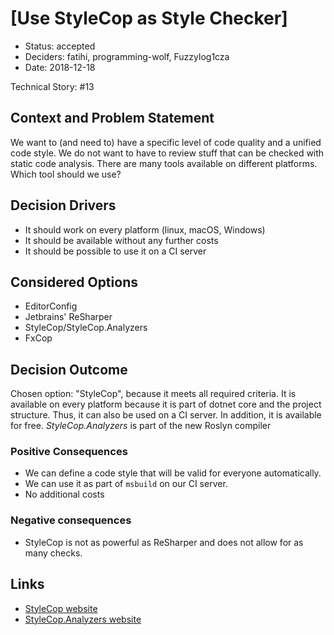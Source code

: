 # [Use StyleCop as Style Checker]

* Status: accepted
* Deciders: fatihi, programming-wolf, Fuzzylog1cza
* Date: 2018-12-18

Technical Story: #13

## Context and Problem Statement

We want to (and need to) have a specific level of code quality
and a unified code style. We do not want to have to review
stuff that can be checked with static code analysis.
There are many tools available on different platforms.
Which tool should we use?

## Decision Drivers

* It should work on every platform (linux, macOS, Windows)
* It should be available without any further costs
* It should be possible to use it on a CI server

## Considered Options

* EditorConfig
* Jetbrains' ReSharper
* StyleCop/StyleCop.Analyzers
* FxCop

## Decision Outcome

Chosen option: "StyleCop", because it meets all required criteria.
It is available on every platform because it is part of dotnet core
and the project structure. Thus, it can also be used on a CI server.
In addition, it is available for free.
_StyleCop.Analyzers_ is part of the new Roslyn compiler

### Positive Consequences 

* We can define a code style that will be valid for everyone automatically.
* We can use it as part of `msbuild` on our CI server. 
* No additional costs

### Negative consequences

* StyleCop  is not as powerful as ReSharper and does not allow for
as many checks. 

## Links <!-- optional -->

* [StyleCop website](https://github.com/StyleCop/StyleCop)
* [StyleCop.Analyzers website](https://github.com/DotNetAnalyzers/StyleCopAnalyzers)
